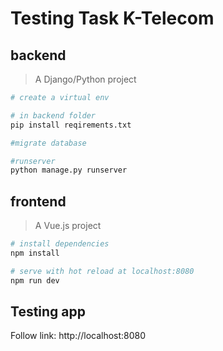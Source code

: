 # Testing Task K-Telecom

## backend

> A Django/Python project

``` bash
# create a virtual env

# in backend folder
pip install reqirements.txt

#migrate database

#runserver
python manage.py runserver
```

## frontend

> A Vue.js project

``` bash
# install dependencies
npm install

# serve with hot reload at localhost:8080
npm run dev
```

## Testing app
Follow link:
http://localhost:8080
